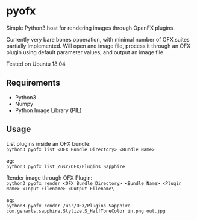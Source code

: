 # pyofx
Simple Python3 host for rendering images through OpenFX plugins.

Currently very bare bones opperation, with minimal number of OFX suites partially implemented. Will open and image file, process it through an OFX plugin using default parameter values, and output an image file. 

Tested on Ubuntu 18.04

## Requirements

* Python3
* Numpy
* Python Image Library (PIL)

## Usage

List plugins inside an OFX bundle:  
`python3 pyofx list <OFX Bundle Directory> <Bundle Name>`

eg:  
`python3 pyofx list /usr/OFX/Plugins Sapphire`

Render image through OFX Plugin:  
`python3 pyofx render <OFX Bundle Directory> <Bundle Name> <Plugin Name> <Input Filename> <Output Filename\`

eg:  
`python3 pyofx render /usr/OFX/Plugins Sapphire com.genarts.sapphire.Stylize.S_HalfToneColor in.png out.jpg`
